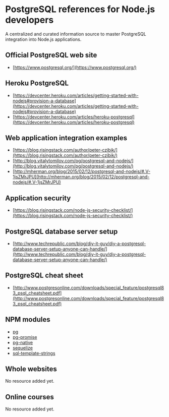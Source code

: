 # PostgreSQL references for Node.js developers
A centralized and curated information source to master PostgreSQL integration into Node.js applications.

## Official PostgreSQL web site
- [https://www.postgresql.org/](https://www.postgresql.org/)  

## Heroku PostgreSQL
- [https://devcenter.heroku.com/articles/getting-started-with-nodejs#provision-a-database](https://devcenter.heroku.com/articles/getting-started-with-nodejs#provision-a-database)  
- [https://devcenter.heroku.com/articles/heroku-postgresql](https://devcenter.heroku.com/articles/heroku-postgresql)

## Web application integration examples
- [https://blog.risingstack.com/author/peter-czibik/](https://blog.risingstack.com/author/peter-czibik/)
- [http://blog.vitalytomilov.com/pg/postgresql-and-nodejs/](http://blog.vitalytomilov.com/pg/postgresql-and-nodejs/)
- [http://mherman.org/blog/2015/02/12/postgresql-and-nodejs/#.V-1jsZMrJPU](http://mherman.org/blog/2015/02/12/postgresql-and-nodejs/#.V-1jsZMrJPU)

## Application security
- [https://blog.risingstack.com/node-js-security-checklist/](https://blog.risingstack.com/node-js-security-checklist/)  

## PostgreSQL database server setup
- [http://www.techrepublic.com/blog/diy-it-guy/diy-a-postgresql-database-server-setup-anyone-can-handle/](http://www.techrepublic.com/blog/diy-it-guy/diy-a-postgresql-database-server-setup-anyone-can-handle/)  

## PostgreSQL cheat sheet
- [http://www.postgresonline.com/downloads/special_feature/postgresql83_psql_cheatsheet.pdf](http://www.postgresonline.com/downloads/special_feature/postgresql83_psql_cheatsheet.pdf) 

## NPM modules
- [pg](https://www.npmjs.com/package/pg)  
- [pg-promise](https://www.npmjs.com/package/pg-promise)  
- [pg-native](https://www.npmjs.com/package/pg-native)  
- [sequelize](https://www.npmjs.com/package/sequelize)  
- [sql-template-strings](https://www.npmjs.com/package/sql-template-strings)


## Whole websites
No resource added yet.

## Online courses
No resource added yet.
